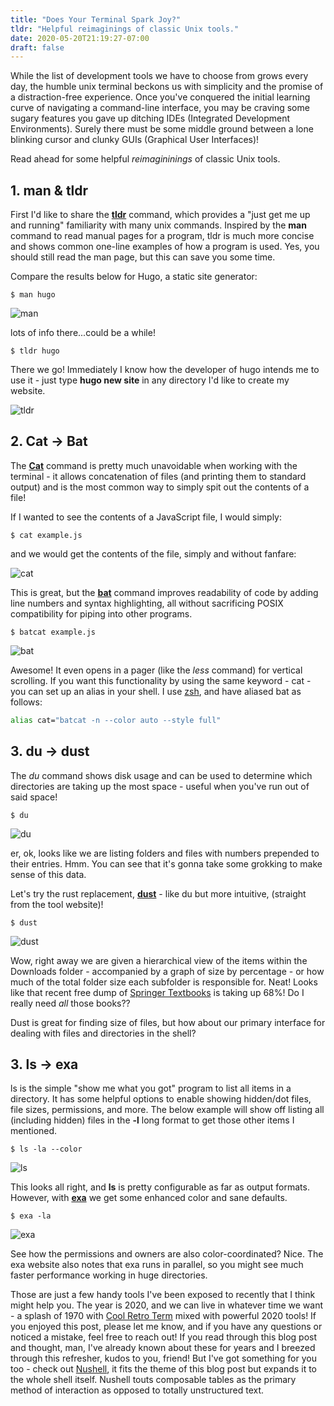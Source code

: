 ```yaml
---
title: "Does Your Terminal Spark Joy?"
tldr: "Helpful reimaginings of classic Unix tools."
date: 2020-05-20T21:19:27-07:00
draft: false
---
```

While the list of development tools we have to choose from grows every day, the
humble unix terminal beckons us with simplicity and the promise of a
distraction-free experience. Once you've conquered the initial learning curve
of navigating a command-line interface, you may be craving some sugary features
you gave up ditching IDEs (Integrated Development Environments). Surely there
must be some middle ground between a lone blinking cursor and clunky GUIs
(Graphical User Interfaces)!

Read ahead for some helpful *reimagininings* of classic Unix tools.

## 1. man & tldr
First I'd like to share the [**tldr**](https://tldr.sh/) command, which provides a "just get me up
and running" familiarity with many unix commands. Inspired by the **man**
command to read manual pages for a program, tldr is much more concise and shows
common one-line examples of how a program is used. Yes, you should still read
the man page, but this can save you some time. 

Compare the results below for Hugo, a static site generator:

```
$ man hugo
```

![man](/images/man-hugo.gif)

lots of info there...could be a while!

```
$ tldr hugo
```

There we go! Immediately I know how the developer of hugo intends me to use it -
just type **hugo new site** in any directory I'd like to create my website.

![tldr](/images/tldr-hugo.gif)


## 2. Cat -> Bat
The [**Cat**](http://man7.org/linux/man-pages/man1/cat.1.html) command is pretty much
unavoidable when working with the terminal - it allows concatenation of files
(and printing them to standard output) and is the most common way to simply
spit out the contents of a file! 

If I wanted to see the contents of a JavaScript file, I would simply:

```
$ cat example.js
```

and we would get the contents of the file, simply and without fanfare:

![cat](/images/cat.gif)

This is great, but the [**bat**](https://github.com/sharkdp/bat) command improves
readability of code by adding line numbers and syntax highlighting, all without
sacrificing POSIX compatibility for piping into other programs.

```
$ batcat example.js
```
![bat](/images/bat.gif)

Awesome! It even opens in a pager (like the *less* command) for vertical
scrolling. If you want this functionality by using the same keyword - cat - you
can set up an alias in your shell. I use [zsh](http://www.zsh.org/), and have
aliased bat as follows:

```bash
alias cat="batcat -n --color auto --style full"
```


## 3. du -> dust
The *du* command shows disk usage and can be used to determine which
directories are taking up the most space - useful when you've run out of said
space! 

```
$ du
```

![du](/images/du.gif)

er, ok, looks like we are listing folders and files with numbers prepended to
their entries. Hmm. You can see that it's gonna take some grokking to make sense of this
data.

Let's try the rust replacement, [**dust**](https://github.com/bootandy/dust) - like du but more intuitive, (straight from the
tool website)!

```
$ dust
```
![dust](/images/dust.gif)

Wow, right away we are given a hierarchical view of the items within the
Downloads folder - accompanied by a graph of size by percentage - or how much of
the total folder size each subfolder is responsible for. Neat! Looks like that
recent free dump of [Springer Textbooks](https://www.springer.com/us) is taking
up 68%! Do I really need *all* those books??

Dust is great for finding size of files, but how about our primary interface
for dealing with files and directories in the shell?


## 3. ls -> exa
ls is the simple "show me what you got" program to list all items in a
directory. It has some helpful options to enable showing hidden/dot files, file
sizes, permissions, and more. The below example will show off listing all
(including hidden) files in the **-l** long format to get those other items I
mentioned.

```
$ ls -la --color
```
![ls](/images/ls.gif)

This looks all right, and **ls** is pretty configurable as far as output formats.
However, with [**exa**](https://the.exa.website/) we get some enhanced color and
sane defaults.

```
$ exa -la
```
![exa](/images/exa.gif)

See how the permissions and owners are also color-coordinated? Nice. The exa
website also notes that exa runs in parallel, so you might see much faster
performance working in huge directories.

Those are just a few handy tools I've been exposed to recently that I think
might help you. The year is 2020, and we can live in whatever time we want -
a splash of 1970 with [Cool Retro
Term](https://github.com/Swordfish90/cool-retro-term) mixed with powerful 2020
tools! If you enjoyed this post, please let me know, and if you have any
questions or noticed a mistake, feel free to reach out! If you read through
this blog post and thought, man, I've already known about these for years and I
breezed through this refresher, kudos to you, friend! But I've got something
for you too - check out [Nushell](https://www.nushell.sh/), it fits the theme
of this blog post but expands it to the whole shell itself. Nushell touts
composable tables as the primary method of interaction as opposed to totally
unstructured text.

